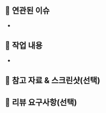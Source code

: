 ## 🔖 연관된 이슈
<!--#[이슈번호], #[이슈번호]-->
- 
    
## 📂 작업 내용
<!--이번 PR에서 작업한 내용을 간략히 설명해주세요(이미지 첨부 가능)-->    
- 
    
## 📑 참고 자료 & 스크린샷(선택)
    
## 📢 리뷰 요구사항(선택)
<!--
리뷰어가 특별히 봐주었으면 하는 부분이 있다면 작성해주세요
ex) 메서드 XXX의 이름을 더 잘 짓고 싶은데 혹시 좋은 명칭이 있을까요?
-->